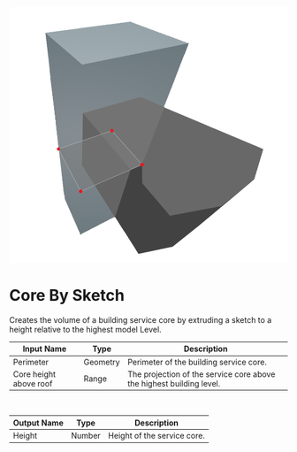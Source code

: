 <img src="preview.png" width="512">
            
# Core By Sketch

Creates the volume of a building service core by extruding a sketch to a height relative to the highest model Level.

|Input Name|Type|Description|
|---|---|---|
|Perimeter|Geometry|Perimeter of the building service core.|
|Core height above roof|Range|The projection of the service core above the highest building level.|


<br>

|Output Name|Type|Description|
|---|---|---|
|Height|Number|Height of the service core.|

